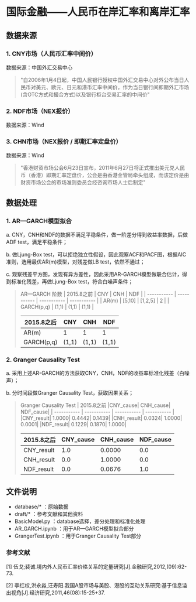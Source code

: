 # 国际金融——人民币在岸汇率和离岸汇率

## 数据来源
### 1. CNY市场（人民币汇率中间价）  
数据来源：中国外汇交易中心  
> "自2006年1月4日起，中国人民银行授权中国外汇交易中心对外公布当日人民币对美元、欧元、日元和港币汇率中间价，作为当日银行间即期外汇市场(含OTC方式和撮合方式)以及银行柜台交易汇率的中间价"
### 2. NDF市场（NEX报价）
数据来源：Wind
### 3. CHN市场（NEX报价 / 即期汇率定盘价）
数据来源：Wind
> "香港财资市场公会6月23日宣布，2011年6月27日将正式推出美元兑人民币（香港）即期汇率定盘价，公会是由香港金管局牵头组成，而该定价是由财资市场公会的市场准则委员会经咨询市场人士后制定"

## 数据处理
### 1. AR—GARCH模型拟合
a. CNY，CNH和NDF的数据不满足平稳条件，做一阶差分得到收益率数据，后做ADF test，满足平稳条件； 

b. 做Ljung-Box test，可以拒绝独立性假设，因此观察ACF和PACF图，根据AIC准则，选用最优AR(m)模型，对残差做LB test，依然不通过；  

c. 观察残差平方图，发现有异方差性，因此采用AR-GARCH模型做联合估计，得到标准化残差，再做Ljung-Box test，符合白噪声条件；

> AR—GARCH 阶数
>| 2015.8之前  | CNY         | CNH         | NDF         |
>| ----------- | ----------- | ----------- | ----------- |
>| AR(m)       | [5,10]      | [1,2,5]     | 2           |
>| GARCH(p,q)  | (1,1)       | (1,1)       | (1,1)       |
>
>| 2015.8之后  | CNY         | CNH         | NDF         |
>| ----------- | ----------- | ----------- | ----------- |
>| AR(m)       | 1           | 1           | 1           |
>| GARCH(p,q)  | (1,1)       | (1,1)       | (1,1)       |

### 2. Granger Causality Test
a. 采用上述AR-GARCH的方法获取CNY，CNH，NDF的收益率标准化残差（白噪声）；  

b. 分时间段做Granger Causality Test，获取因果关系；
> Granger Causality Test
>| 2015.8之前  |CNY_cause|	CNH_cause|	NDF_cause|
>| ----------- | ----------- | ----------- | ----------- |
>|CNY_result|	1.0000| 0.4442|	0.1439|
>|CNH_result|	0.0324|	1.0000|	0.0001|
>|NDF_result|	0.1229|	0.1870|	1.0000|
>
>| 2015.8之后  | CNY_cause|	CNH_cause|	NDF_cause|
>| ----------- | ----------- | ----------- | ----------- |
>|CNY_result|1.0|	0.0000|	0.0|
>|CNH_result	|0.0|	1.0000|	0.0|
>|NDF_result	|0.0|	0.0676|	1.0|

## 文件说明
+ database/* ：原始数据
+ draft/* ：参考文献和其他资料
+ BasicModel.py ：database选择，差分处理和标准化处理
+ AR_GARCH.ipynb ：用于AR—GARCH模型拟合部分
+ GrangerTest.ipynb ：用于Granger Causality Test部分
### 参考文献
[1] 伍戈;裴诚.境内外人民币汇率价格关系的定量研究[J].金融研究,2012,(09):62-73.  

[2] 李红权,洪永淼,汪寿阳.我国A股市场与美股、港股的互动关系研究:基于信息溢出视角[J].经济研究,2011,46(08):15-25+37.
